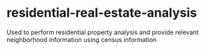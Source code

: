 # residential-real-estate-analysis
Used to perform residential property analysis and provide relevant neighborhood information using census information
